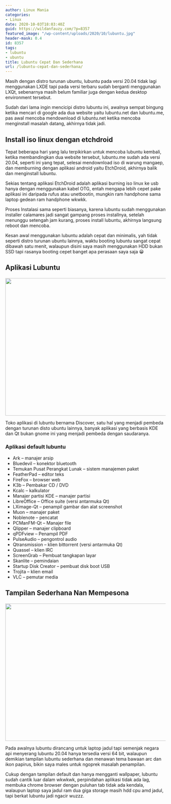 ```yaml
---
author: Linux Mania
categories:
- Linux
date: 2020-10-03T18:03:40Z
guid: https://wildanfauzy.com/?p=8357
featured_image: "/wp-content/uploads/2020/10/lubuntu.jpg"
header-mask: 0.4
id: 8357
tags:
- lubuntu
- ubuntu
title: Lubuntu Cepat Dan Sederhana
url: /lubuntu-cepat-dan-sederhana/
---
```


Masih dengan distro turunan ubuntu, lubuntu pada versi 20.04 tidak lagi menggunakan LXDE tapi pada versi terbaru sudah berganti menggunakan LXQt, sebenarnya masih belum familiar juga dengan kedua desktop environment tersebut.

Sudah dari lama ingin mencicipi distro lubuntu ini, awalnya sempat bingung ketika mencari di google ada dua website yaitu lubuntu.net dan lubuntu.me, pas awal mencoba mendownload di lubuntu.net ketika mencoba menginstall masalah datang, akhirnya tidak jadi.

## Install iso linux dengan etchdroid

Tepat beberapa hari yang lalu terpikirkan untuk mencoba lubuntu kembali, ketika membandingkan dua website tersebut, lubuntu.me sudah ada versi 20.04, seperti ini yang tepat, selesai mendownload iso di warung mangaep, dan memburning dengan aplikasi android yaitu EtchDroid, akhirnya balik dan menginstall lubuntu.

Sekias tentang aplikasi EtchDroid adalah aplikasi burning iso linux ke usb hanya dengan menggunakan kabel OTG, entah mengapa lebih cepet pake aplikasi ini daripada rufus atau unetbootin, mungkin ram handphone sama laptop gedean ram handphone wkwkk.

Proses Instalasi sama seperti biasanya, karena lubuntu sudah menggunakan installer calamares jadi sangat gampang proses installnya, setelah menunggu setengah jam kurang, proses install lubuntu, akhirnya langsung reboot dan mencoba.

Kesan awal menggunakan lubuntu adalah cepat dan minimalis, yah tidak seperti distro turunan ubuntu lainnya, waktu booting lubuntu sangat cepat dibawah satu menit, walaupun disini saya masih menggunakan HDD bukan SSD tapi rasanya booting cepet banget apa perasaan saya saja 😀

## Aplikasi Lubuntu<figure class="wp-block-image size-large">

<img loading="lazy" width="768" height="432" src="https://i1.wp.com/wildanfauzy.com/wp-content/uploads/2020/10/aplikasi-lubuntu.jpg?resize=768%2C432&#038;ssl=1" alt="" class="wp-image-8360" data-recalc-dims="1" /> </figure> 

Toko aplikasi di lubuntu bernama Discover, satu hal yang menjadi pembeda dengan turunan disto ubuntu lainnya, banyak aplikasi yang berbasis KDE dan Qt bukan gnome ini yang menjadi pembeda dengan saudaranya.

### Aplikasi default lubuntu

  * Ark &#8211; manajer arsip
  * Bluedevil &#8211; konektor bluetooth
  * Temukan Pusat Perangkat Lunak &#8211; sistem manajemen paket
  * FeatherPad &#8211; editor teks
  * FireFox &#8211; browser web
  * K3b &#8211; Pembakar CD / DVD
  * Kcalc &#8211; kalkulator
  * Manajer partisi KDE &#8211; manajer partisi
  * LibreOffice &#8211; Office suite (versi antarmuka Qt)
  * LXimage-Qt &#8211; penampil gambar dan alat screenshot
  * Muon &#8211; manajer paket
  * Noblenote &#8211; pencatat
  * PCManFM-Qt &#8211; Manajer file
  * Qlipper &#8211; manajer clipboard
  * qPDFview &#8211; Penampil PDF
  * PulseAudio &#8211; pengontrol audio
  * Qtransmission &#8211; klien bittorrent (versi antarmuka Qt)
  * Quassel &#8211; klien IRC
  * ScreenGrab &#8211; Pembuat tangkapan layar
  * Skanlite &#8211; pemindaian
  * Startup Disk Creator &#8211; pembuat disk boot USB
  * Trojita &#8211; klien email
  * VLC &#8211; pemutar media

## Tampilan Sederhana Nan Mempesona<figure class="wp-block-image size-large">

<img loading="lazy" width="768" height="432" src="https://i2.wp.com/wildanfauzy.com/wp-content/uploads/2020/10/tampilan-lubuntu.jpg?resize=768%2C432&#038;ssl=1" alt="" class="wp-image-8359" data-recalc-dims="1" /> </figure> 

Pada awalnya lubuntu dirancang untuk laptop jadul tapi semenjak negara api menyerang lubuntu 20.04 hanya tersedia versi 64 bit, walaupun demikian tampilan lubuntu sederhana dan menawan tema bawaan arc dan ikon papirus, bikin saya males untuk ngoprek masalah penampilan.

Cukup dengan tampilan default dan hanya mengganti wallpaper, lubuntu sudah cantik luar dalam wkwkwk, perpindahan aplikasi tidak ada lag, membuka chrome browser dengan puluhan tab tidak ada kendala, walaupun laptop saya jadul ram dua giga storage masih hdd cpu amd jadul, tapi berkat lubuntu jadi ngacir wuzzz.